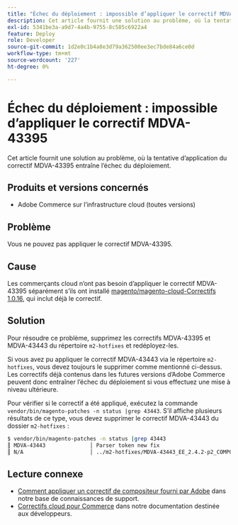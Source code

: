 ```yaml
---
title: "Échec du déploiement : impossible d’appliquer le correctif MDVA-43395"
description: Cet article fournit une solution au problème, où la tentative d’application du correctif MDVA-43395 entraîne l’échec du déploiement.
exl-id: 5341be3a-a9d7-4a4b-9755-8c585c6922a4
feature: Deploy
role: Developer
source-git-commit: 1d2e0c1b4a8e3d79a362500ee3ec7bde84a6ce0d
workflow-type: tm+mt
source-wordcount: '227'
ht-degree: 0%

---
```


# Échec du déploiement : impossible d’appliquer le correctif MDVA-43395

Cet article fournit une solution au problème, où la tentative d’application du correctif MDVA-43395 entraîne l’échec du déploiement.

## Produits et versions concernés

* Adobe Commerce sur l’infrastructure cloud (toutes versions)

## Problème

Vous ne pouvez pas appliquer le correctif MDVA-43395.

## Cause

Les commerçants cloud n’ont pas besoin d’appliquer le correctif MDVA-43395 séparément s’ils ont installé [magento/magento-cloud-Correctifs 1.0.16](https://devdocs.magento.com/cloud/release-notes/mcp-release-notes.html#v1016), qui inclut déjà le correctif.

## Solution

Pour résoudre ce problème, supprimez les correctifs MDVA-43395 et MDVA-43443 du répertoire `m2-hotfixes` et redéployez-les.

Si vous avez pu appliquer le correctif MDVA-43443 via le répertoire `m2-hotfixes`, vous devez toujours le supprimer comme mentionné ci-dessus. Les correctifs déjà contenus dans les futures versions d’Adobe Commerce peuvent donc entraîner l’échec du déploiement si vous effectuez une mise à niveau ultérieure.

Pour vérifier si le correctif a été appliqué, exécutez la commande `vendor/bin/magento-patches -n status |grep 43443`.
S’il affiche plusieurs résultats de ce type, vous devez supprimer le correctif MDVA-43443 du dossier `m2-hotfixes` :

```bash
$ vendor/bin/magento-patches -n status |grep 43443
║ MDVA-43443              │ Parser token new fix                                         │ Other           │ Adobe Commerce Support │ Applied     │ Patch type: Required                                     ║
║ N/A                     │ ../m2-hotfixes/MDVA-43443_EE_2.4.2-p2_COMPOSER_v1.patch      │ Other           │ Local                  │ Applied     │ Patch type: Custom                                       ║
```

## Lecture connexe

* [Comment appliquer un correctif de compositeur fourni par Adobe](/help/how-to/general/how-to-apply-a-composer-patch-provided-by-magento.md) dans notre base de connaissances de support.
* [Correctifs cloud pour Commerce](https://devdocs.magento.com/cloud/release-notes/mcp-release-notes.html#v1016) dans notre documentation destinée aux développeurs.
